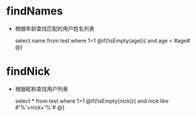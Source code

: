 findNames
===
* 根据年龄查找匹配的用户姓名列表

	select name from test where 1=1 
	@if(!isEmpty(age)){
	and age < #age#
	@} 
	
findNick
===
* 根据昵称查找用户列表

	select * from test where 1=1 
	@if(!isEmpty(nick)){
	and nick like #'%'+nick+'%'#
	@} 
	